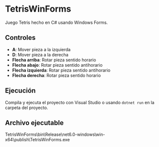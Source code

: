 # TetrisWinForms

Juego Tetris hecho en C# usando Windows Forms.

## Controles
- **A**: Mover pieza a la izquierda
- **D**: Mover pieza a la derecha
- **Flecha arriba**: Rotar pieza sentido horario
- **Flecha abajo**: Rotar pieza sentido antihorario
- **Flecha izquierda**: Rotar pieza sentido antihorario
- **Flecha derecha**: Rotar pieza sentido horario

## Ejecución
Compila y ejecuta el proyecto con Visual Studio o usando `dotnet run` en la carpeta del proyecto.

## Archivo ejecutable 
TetrisWinForms\bin\Release\net6.0-windows\win-x64\publish\TetrisWinForms.exe